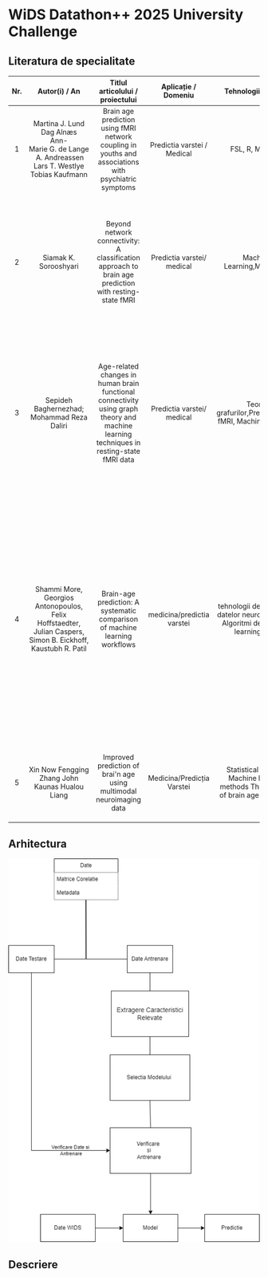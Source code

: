 # WiDS Datathon++ 2025 University Challenge
## Literatura de specialitate

| Nr. | Autor(i) / An | Titlul articolului / proiectului | Aplicație / Domeniu | Tehnologii utilizate | Metodologie / Abordare | Rezultate | Limitări | Comentarii suplimentare |
|:---:|:-------------:|:--------------------------------:|:-------------------:|:--------------------:|:----------------------:|:---------:|:--------:|:-----------------------:|
| 1 | Martina&nbsp;J.&nbsp;Lund <br> Dag&nbsp;Alnæs <br> Ann-Marie&nbsp;G.&nbsp;de&nbsp;Lange <br> &nbsp;A.&nbsp;Andreassen <br> Lars&nbsp;T.&nbsp;Westlye <br> Tobias&nbsp;Kaufmann | Brain age prediction using fMRI network coupling in youths and associations with psychiatric symptoms | Predictia varstei / Medical | FSL, R, MATLAB | Metode de avansare preprocesare, Shrinkage Estimation of Regression Coefficients, modele de regresie liniara | Performanta r=0.54 | Pacienti cu caracteristici lipsa |    |
| 2 | Siamak K. Sorooshyari | Beyond network connectivity: A classification approach to brain age prediction with resting-state fMRI | Predictia varstei/ medical | Machine Learning,MATLAB,R | SVM (Support Vector Machine) cu kernel liniar; Pentru validarea rezultatelor, s-au folosit tehnici de leave-one-out cross-validation și Monte Carlo sampling cu 1000 de iterații pentru 42 de regiuni extrase de interes. | AR=0.633 | Lipsa Tehnicilor de Armonizare, Spațiul Caracteristicilor Nu a fost Optimizat | |
| 3 | Sepideh Baghernezhad; Mohammad Reza Daliri | Age-related changes in human brain functional connectivity using graph theory and machine learning techniques in resting-state fMRI data | Predictia varstei/ medical | Teoria grafurilor,Preprocesarea fMRI, Machine Learning | Păstrarea celor mai puternice conexiuni pentru a elimina zgomotul, creând rețele sparte pentru comparații între grupuri. Selectarea trăsăturilor folosind Fisher score și testul Kruskal-Wallis, urmat de clasificare prin SVM, DT și KNN, cu validare K-fold. | acuratețea de 82,2% | Utilizarea unui singur set de date, Posibile erori de clasificare, Dimensiunea redusă a eșantionului | |
| 4 | Shammi More, Georgios Antonopoulos, Felix Hoffstaedter, Julian Caspers, Simon B. Eickhoff, Kaustubh R. Patil | Brain-age prediction: A systematic comparison of machine learning workflows | medicina/predictia varstei | tehnologii de achiziție a datelor neuroimagistice, Algoritmi de machine learning, PCA | Pentru comparația cu modelul brainageR, s-a folosit un alt set de preprocesare bazat pe SPM12, care oferă segmentări similare. În vederea reducerii dimensionalității și pentru a obține reprezentări relevante din datele de neuroimagistică, s-au folosit două strategii principale: Voxel-wise GMV si Parcel-based GMV. Evaluarea Performanței | acuratețe ridicată, cu o eroare medie absolută (MAE) între 3,9 și 4,8 ani | Limitările algoritmilor, Evaluarea limitată a tehnologiilor de deep learning, Dimensionalitatea ridicată a datelor neuroimagistice | |
| 5 | Xin Now Fengging Zhang John Kaunas Hualou Liang | Improved prediction of brai'n age using multimodal neuroimaging data | Medicina/Predicția Varstei | Statistical analysis Machine learning methods The rationale of brain age prediction | R2 = .774, MAE = 1.384 | Corelația slabă între vârsta cronologică și vârsta creierului, Calitatea diferita a imaginilor | |


## Arhitectura
![Diagrama](documente/Diagrama.png)

## Descriere
